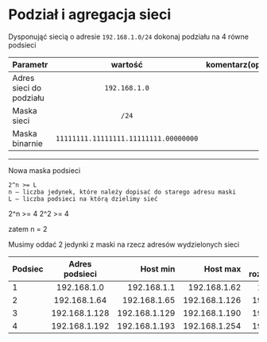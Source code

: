 # Podział i agregacja sieci

Dysponująć siecią o adresie ``192.168.1.0/24`` dokonaj podziału na 4 równe podsieci


| Parametr | wartość | komentarz(opcionalny) |
| ------------- |:-------------:| -----:|
| Adres sieci do podziału |  ``192.168.1.0`` | | 
| Maska sieci  | ``/24`` | |
| Maska binarnie  | ``11111111.11111111.11111111.00000000``  | |

---------------------------

Nowa maska podsieci

```
2^n >= L
n – liczba jedynek, które należy dopisać do starego adresu maski
L – liczba podsieci na którą dzielimy sieć
```

2^n >= 4
2^2 >= 4

zatem n = 2

Musimy oddać 2 jedynki z maski na rzecz adresów wydzielonych sieci


| Podsiec   | Adres podsieci | Host min     | Host max      | Adres rozgłoszeniowy |
| -------------     |:-------------: | -----:       | -----:        | -----:    |
| 1         | 192.168.1.0 | 192.168.1.1      | 192.168.1.62 |  192.168.1.63 |
| 2         | 192.168.1.64 | 192.168.1.65      | 192.168.1.126 | 192.168.1.127 |
| 3         | 192.168.1.128 | 192.168.1.129 | 192.168.1.190 | 192.168.1.191 |
| 4         | 192.168.1.192 | 192.168.1.193 | 192.168.1.254 | 192.168.1.255 |


